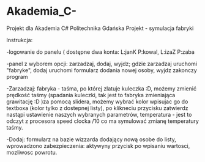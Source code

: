 # Akademia_C-
Projekt dla Akademia C# Politechnika Gdańska
Projekt - symulacja fabryki

Instrukcja:

-logowanie do panelu ( dostępne dwa konta: L:janK P:kowal, L:izaZ P:zaba

-panel z wyborem opcji: zarzadzaj, dodaj, wyjdz; gdzie zarzadzaj uruchomi "fabryke", dodaj uruchomi formularz dodania nowej osoby, wyjdz zakonczy program

-Zarzadzaj: fabryka - taśma, po której zlatuje kuleczka :D, możemy zmienić prędkość taśmy (spadania kuleczki, tak jest to fabryka zmieniająca grawitację :D )za pomocą slidera, możemy wybrać kolor wpisujac go do textboxa (kolor tylko z dostepnej listy), po klikneciu przycisku zatwierdz nastąpi ustawienie naszych wybranych parametrów, temperatura - jest to odczyt z procesora speed clocka /10 co ma symulować zmianę temperatury taśmy.

-Dodaj: formularz na bazie wizzarda dodający nową osobe do listy, wprowadzono zabezpieczenia: aktywyny przycisk po wpisaniu wartosci, mozliwosc powrotu.

